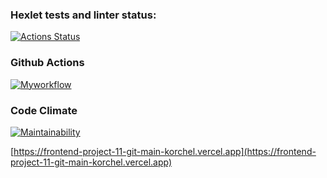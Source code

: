 ### Hexlet tests and linter status:
[![Actions Status](https://github.com/korchel/frontend-project-11/workflows/hexlet-check/badge.svg)](https://github.com/korchel/frontend-project-11/actions)

### Github Actions
[![Myworkflow](https://github.com/korchel/frontend-project-11/actions/workflows/myworkflow.yml/badge.svg)](https://github.com/korchel/frontend-project-11/actions/workflows/myworkflow.yml)

### Code Climate
[![Maintainability](https://api.codeclimate.com/v1/badges/7b7a00d4f00848370b56/maintainability)](https://codeclimate.com/github/korchel/frontend-project-11/maintainability)

[https://frontend-project-11-git-main-korchel.vercel.app](https://frontend-project-11-git-main-korchel.vercel.app)